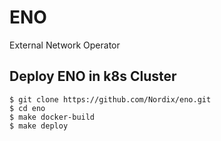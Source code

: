 # ENO
External Network Operator

## Deploy ENO in k8s Cluster

```
$ git clone https://github.com/Nordix/eno.git
$ cd eno
$ make docker-build
$ make deploy
```

